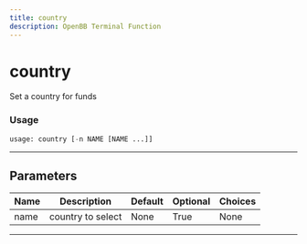 ```yaml
---
title: country
description: OpenBB Terminal Function
---
```


# country

Set a country for funds
### Usage 
```python
usage: country [-n NAME [NAME ...]]
```
---
## Parameters
| Name | Description | Default | Optional | Choices |
| ---- | ----------- | ------- | -------- | ------- |
| name | country to select | None | True | None |
---

